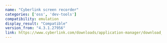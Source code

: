 ```yaml
---
name: "Cyberlink screen recorder"
categories: ['oss', 'dev-tools']
compatibility: emulation
display_result: "Compatible"
version_from: "4.3.1.27956"
link: https://www.cyberlink.com/downloads/application-manager/download_en_IN.html?r=1
---
```

